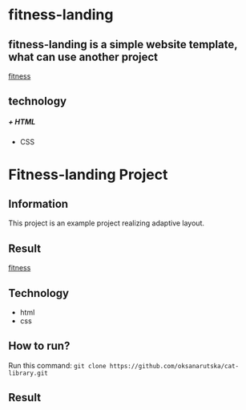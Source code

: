 # fitness-landing

## fitness-landing is a simple website template, what can use another project

[fitness]()

## technology

##### + HTML
 * CSS
 
 
# Fitness-landing Project 
## Information
This project is an example project realizing adaptive layout.
## Result
[fitness](https://oksanarutska.github.io/mate-academy-lessons/task-5/index.html)
## Technology
- html
- css

## How to run?
 Run this command: ```git clone https://github.com/oksanarutska/cat-library.git```
## Result
